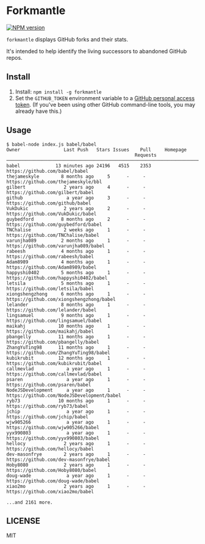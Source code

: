 # Forkmantle
[![NPM version](http://img.shields.io/npm/v/forkmantle.svg?style=flat)](https://www.npmjs.com/package/forkmantle)

`forkmantle` displays GitHub forks and their stats.

It's intended to help identify the living successors to abandoned GitHub repos.

## Install

1. Install: `npm install -g forkmantle`
2. Set the `GITHUB_TOKEN` environment variable to a [GitHub personal access token](https://help.github.com/articles/creating-a-personal-access-token-for-the-command-line/).
(If you've been using other GitHub command-line tools, you may already have this.)

## Usage

```
$ babel-node index.js babel/babel
Owner                Last Push   Stars Issues    Pull     Homepage
                                               Requests
─────────────────────────────────────────────────────────────────────────────────────────────────────
babel             13 minutes ago 24196   4515    2353     https://github.com/babel/babel
thejameskyle        8 months ago     5      -     -      https://github.com/thejameskyle/bbl
gilbert              2 years ago     4      -     -      https://github.com/gilbert/babel
github                a year ago     3      -     -      https://github.com/github/babel
VukDukic             2 years ago     2      -     -      https://github.com/VukDukic/babel
guybedford          8 months ago     2      -     -      https://github.com/guybedford/babel
TNChalise            2 weeks ago     1      -     -      https://github.com/TNChalise/babel
varunjha089         2 months ago     1      -     -      https://github.com/varunjha089/babel
rabeesh             4 months ago     1      -     -      https://github.com/rabeesh/babel
Adam8989            4 months ago     1      -     -      https://github.com/Adam8989/babel
happyshi0402        5 months ago     1      -     -      https://github.com/happyshi0402/babel
letsila             5 months ago     1      -     -      https://github.com/letsila/babel
xiongshengzhong     6 months ago     1      -     -      https://github.com/xiongshengzhong/babel
lelander            8 months ago     1      -     -      https://github.com/lelander/babel
lingsamuel          9 months ago     1      -     -      https://github.com/lingsamuel/babel
maikahj            10 months ago     1      -     -      https://github.com/maikahj/babel
pbangelly          11 months ago     1      -     -      https://github.com/pbangelly/babel
ZhangYuTing98      11 months ago     1      -     -      https://github.com/ZhangYuTing98/babel
kubikrubit         12 months ago     1      -     -      https://github.com/kubikrubit/babel
callmevlad            a year ago     1      -     -      https://github.com/callmevlad/babel
psaren                a year ago     1      -     -      https://github.com/psaren/babel
NodeJSDevelopment     a year ago     1      -     -      https://github.com/NodeJSDevelopment/babel
ryb73              10 months ago     1      -     -      https://github.com/ryb73/babel
jchip                 a year ago     1      -     -      https://github.com/jchip/babel
wjw905266             a year ago     1      -     -      https://github.com/wjw905266/babel
yyx990803             a year ago     1      -     -      https://github.com/yyx990803/babel
hellocy              2 years ago     1      -     -      https://github.com/hellocy/babel
dev-masonfrye        2 years ago     1      -     -      https://github.com/dev-masonfrye/babel
Hoby8080             2 years ago     1      -     -      https://github.com/Hoby8080/babel
doug-wade             a year ago     1      -     -      https://github.com/doug-wade/babel
xiao2mo              2 years ago     1      -     -      https://github.com/xiao2mo/babel

...and 2161 more.
```

## LICENSE

MIT
